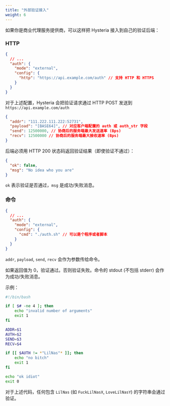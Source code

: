 ```yaml
---
title: "外部验证接入"
weight: 6
---
```



如果你是商业代理服务提供商，可以这样把 Hysteria 接入到自己的验证后端：

### HTTP

```json
{
  // ...
  "auth": {
    "mode": "external",
    "config": {
      "http": "https://api.example.com/auth" // 支持 HTTP 和 HTTPS
    }
  }
}
```

对于上述配置，Hysteria 会把验证请求通过 HTTP POST 发送到 `https://api.example.com/auth`

```json
{
  "addr": "111.222.111.222:52731",
  "payload": "[BASE64]", // 对应客户端配置的 auth 或 auth_str 字段
  "send": 12500000, // 协商后的服务端最大发送速率 (Bps)
  "recv": 12500000 // 协商后的服务端最大接收速率 (Bps)
}
```

后端必须用 HTTP 200 状态码返回验证结果（即使验证不通过）：

```json
{
  "ok": false,
  "msg": "No idea who you are"
}
```

`ok` 表示验证是否通过，`msg` 是成功/失败消息。

### 命令

```json
{
  // ...
  "auth": {
    "mode": "external",
    "config": {
      "cmd": "./auth.sh" // 可以是个程序或者脚本
    }
  }
}
```

`addr`, `payload`, `send`, `recv` 会作为参数传给命令。

如果返回值为 0，验证通过。否则验证失败。命令的 stdout (不包括 stderr) 会作为成功/失败消息。

示例：

```bash
#!/bin/bash

if [ $# -ne 4 ]; then
    echo "invalid number of arguments"
    exit 1
fi

ADDR=$1
AUTH=$2
SEND=$3
RECV=$4

if [[ $AUTH != *"LilNas"* ]]; then
    echo "no bitch"
    exit 1
fi

echo "ok idiot"
exit 0
```

对于上述代码，任何包含 `LilNas` (如 `FuckLilNasX`, `LoveLilNasY`) 的字符串会通过验证。